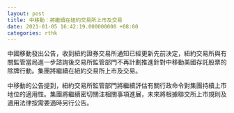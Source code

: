 ```yaml
---
layout: post
title: 中移動：將繼續在紐約交易所上市及交易
date: 2021-01-05 16:42:19.000000000 +08:00
categories: rthk
---
```


中國移動發出公告，收到紐約證券交易所通知已經更新先前決定，紐約交易所與有關監管當局進一步諮詢後交易所監管部門不再計劃推進針對中移動美國存託股票的除牌行動。集團將繼續在紐約交易所上市及交易。

中移動的公告提到，紐約交易所監管部門將繼續評估有關行政命令對集團持續上市地位的適用性。集團將繼續密切關注相關事項進展，未來將根據聯交所上市規則及適用法律按需要適時另行公告。
